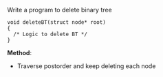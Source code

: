 Write a program to delete binary tree

```
void deleteBT(struct node* root)
{
  /* Logic to delete BT */
}
```


**Method**:
- Traverse postorder and keep deleting each node
